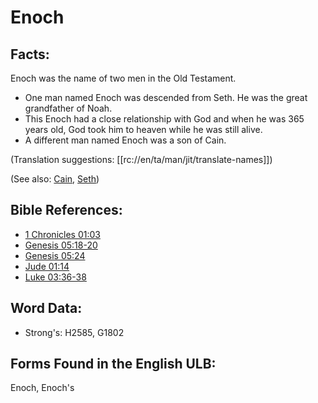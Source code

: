 # Enoch

## Facts:

Enoch was the name of two men in the Old Testament.

* One man named Enoch was descended from Seth. He was the great grandfather of Noah.
* This Enoch had a close relationship with God and when he was 365 years old, God took him to heaven while he was still alive.
* A different man named Enoch was a son of Cain.

(Translation suggestions: [[rc://en/ta/man/jit/translate-names]])

(See also: [Cain](../names/cain.md), [Seth](../names/seth.md))

## Bible References:

* [1 Chronicles 01:03](rc://en/tn/help/1ch/01/03)
* [Genesis 05:18-20](rc://en/tn/help/gen/05/18)
* [Genesis 05:24](rc://en/tn/help/gen/05/24)
* [Jude 01:14](rc://en/tn/help/jud/01/14)
* [Luke 03:36-38](rc://en/tn/help/luk/03/36)

## Word Data:

* Strong's: H2585, G1802

## Forms Found in the English ULB:

Enoch, Enoch's
